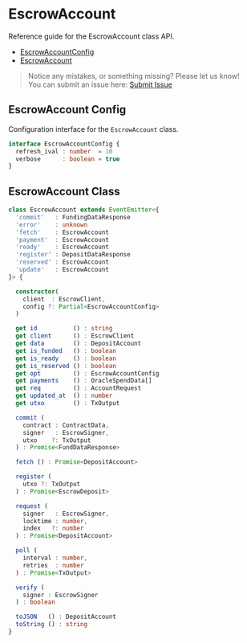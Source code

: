 # EscrowAccount

Reference guide for the EscrowAccount class API.

- [EscrowAccountConfig](#escrowaccount-config)  
- [EscrowAccount](#escrowaccount-class)  

> Notice any mistakes, or something missing? Please let us know!  
> You can submit an issue here: [Submit Issue](https://github.com/BitEscrow/escrow-core/issues/new/choose)

## EscrowAccount Config

Configuration interface for the `EscrowAccount` class.

```ts
interface EscrowAccountConfig {
  refresh_ival : number  = 10
  verbose      : boolean = true
}
```

## EscrowAccount Class

```ts
class EscrowAccount extends EventEmitter<{
  'commit'   : FundingDataResponse
  'error'    : unknown
  'fetch'    : EscrowAccount
  'payment'  : EscrowAccount
  'ready'    : EscrowAccount
  'register' : DepositDataResponse
  'reserved' : EscrowAccount
  'update'   : EscrowAccount
}> {

  constructor(
    client  : EscrowClient, 
    config ?: Partial<EscrowAccountConfig>
  )

  get id          () : string
  get client      () : EscrowClient
  get data        () : DepositAccount
  get is_funded   () : boolean
  get is_ready    () : boolean
  get is_reserved () : boolean
  get opt         () : EscrowAccountConfig
  get payments    () : OracleSpendData[]
  get req         () : AccountRequest
  get updated_at  () : number
  get utxo        () : TxOutput

  commit (
    contract : ContractData, 
    signer   : EscrowSigner, 
    utxo    ?: TxOutput
  ) : Promise<FundDataResponse>

  fetch () : Promise<DepositAccount>

  register (
    utxo ?: TxOutput
  ) : Promise<EscrowDeposit>

  request (
    signer   : EscrowSigner, 
    locktime : number, 
    index   ?: number
  ) : Promise<DepositAccount>

  poll (
    interval : number, 
    retries  : number
  ) : Promise<TxOutput>

  verify (
    signer : EscrowSigner
  ) : boolean

  toJSON   () : DepositAccount
  toString () : string
}
```